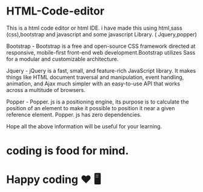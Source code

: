 # HTML-Code-editor
This is a html code editor or html IDE. i have made this using html,sass (css),bootstrap and javascript and some javascript Library. ( Jquery,popper) 

Bootstrap - Bootstrap is a free and open-source CSS framework directed at responsive, mobile-first front-end web development.Bootstrap utilizes Sass for a modular and customizable architecture.

Jquery - jQuery is a fast, small, and feature-rich JavaScript library. It makes things like HTML document traversal and manipulation, event handling, animation, and Ajax much simpler with an easy-to-use API that works across a multitude of browsers. 

Popper - Popper. js is a positioning engine, its purpose is to calculate the position of an element to make it possible to position it near a given reference element. Popper. js has zero dependencies.

Hope all the above information will be useful for your learning.
# coding is food for mind.
# Happy coding ❤ 🖥
